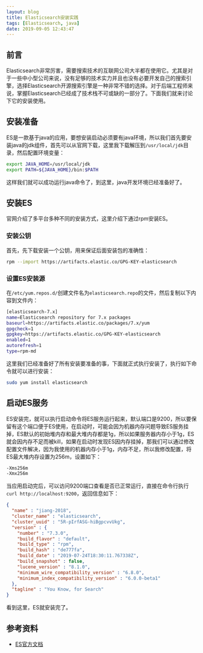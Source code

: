 ```yaml
---
layout: blog
title: Elasticsearch安装实践
tags: [Elasticsearch, java]
date: 2019-09-05 12:43:47
---
```


## 前言

Elasticsearch非常厉害，需要搜索技术的互联网公司大半都在使用它。尤其是对于一些中小型公司来说，没有足够的技术实力并且也没有必要开发自己的搜索引擎，选择Elasticsearch开源搜索引擎是一种非常不错的选择。对于后端工程师来说，掌握Elasticsearch已经成了技术栈不可或缺的一部分了。下面我们就来讨论下它的安装使用。

## 安装准备

ES是一款基于java的应用，要想安装启动必须要有java环境，所以我们首先要安装java的jdk组件，首先可以从官网下载，这里我下载解压到`/usr/local/jdk`目录，然后配置环境变量：

```bash
export JAVA_HOME=/usr/local/jdk
export PATH=${JAVA_HOME}/bin:$PATH
```

这样我们就可以成功运行java命令了，到这里，java开发环境已经准备好了。

## 安装ES

官网介绍了多平台多种不同的安装方式，这里介绍下通过rpm安装ES。

### 安装公钥
首先，先下载安装一个公钥，用来保证后面安装包的准确性：

```bash
rpm --import https://artifacts.elastic.co/GPG-KEY-elasticsearch
```

### 设置ES安装源

在`/etc/yum.repos.d/`创建文件名为`elasticsearch.repo`的文件，然后复制以下内容到文件内：

```bash
[elasticsearch-7.x]
name=Elasticsearch repository for 7.x packages
baseurl=https://artifacts.elastic.co/packages/7.x/yum
gpgcheck=1
gpgkey=https://artifacts.elastic.co/GPG-KEY-elasticsearch
enabled=1
autorefresh=1
type=rpm-md
```

这里我们已经准备好了所有安装要准备的事，下面就正式执行安装了，执行如下命令就可以进行安装：

```bash
sudo yum install elasticsearch
```

## 启动ES服务

ES安装完，就可以执行启动命令将ES服务运行起来，默认端口是9200，所以要保留有这个端口便于ES使用，在启动时，可能会因为机器内存问题导致ES服务挂掉，ES默认的初始堆内存和最大堆内存都是1g，所以如果服务器内存小于1g，ES就会因内存不足而被kill，如果在启动时发现ES因内存挂掉，那我们可以通过修改配置文件解决，因为我使用的机器内存小于1g，内存不足，所以我修改配置，将ES最大堆内存设置为256m，设置如下：

```bash
-Xms256m
-Xmx256m
```

当应用启动完后，可以访问9200端口查看是否已正常运行，直接在命令行执行`curl http://localhost:9200`，返回信息如下：

```json
{
  "name" : "jiang-2018",
  "cluster_name" : "elasticsearch",
  "cluster_uuid" : "5R-pIrfASG-hiBgpcvvUkg",
  "version" : {
    "number" : "7.3.0",
    "build_flavor" : "default",
    "build_type" : "rpm",
    "build_hash" : "de777fa",
    "build_date" : "2019-07-24T18:30:11.767338Z",
    "build_snapshot" : false,
    "lucene_version" : "8.1.0",
    "minimum_wire_compatibility_version" : "6.8.0",
    "minimum_index_compatibility_version" : "6.0.0-beta1"
  },
  "tagline" : "You Know, for Search"
}
```

看到这里，ES就安装完了。

## 参考资料
- [ES官方文档](https://www.elastic.co/guide/en/elasticsearch/reference/7.3/rpm.html#rpm-repo)



